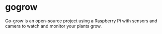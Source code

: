 # gogrow
Go-grow is an open-source project using a Raspberry Pi with sensors and camera to watch and monitor your plants grow.

